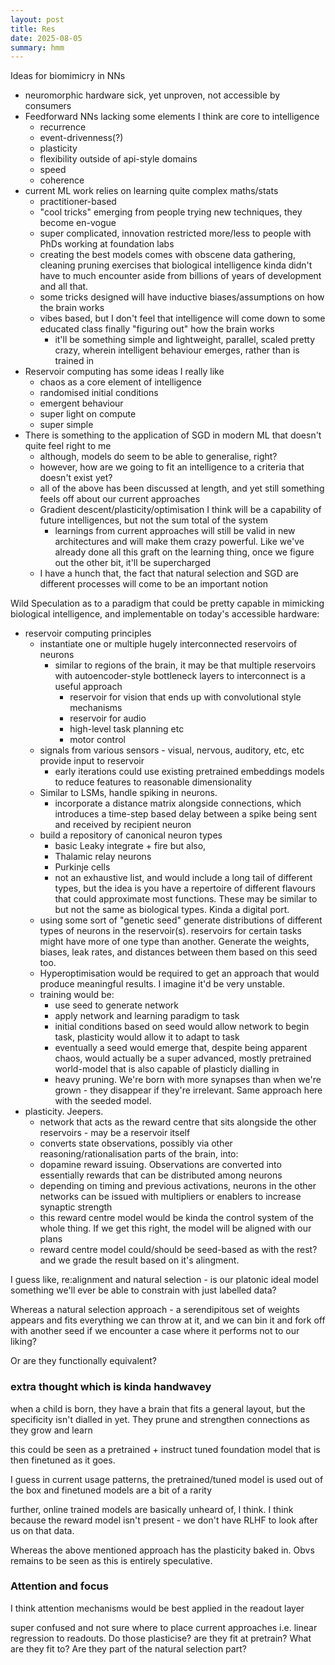```yaml
---
layout: post
title: Res
date: 2025-08-05
summary: hmm
---
```


Ideas for biomimicry in NNs

- neuromorphic hardware sick, yet unproven, not accessible by consumers
- Feedforward NNs lacking some elements I think are core to intelligence
    - recurrence
    - event-drivenness(?)
    - plasticity
    - flexibility outside of api-style domains
    - speed
    - coherence
- current ML work relies on learning quite complex maths/stats
    - practitioner-based
    - "cool tricks" emerging from people trying new techniques, they become en-vogue
    - super complicated, innovation restricted more/less to people with PhDs working at foundation labs
    - creating the best models comes with obscene data gathering, cleaning pruning exercises that biological intelligence kinda didn't have to much encounter aside from billions of years of development and all that.
    - some tricks designed will have inductive biases/assumptions on how the brain works
    - vibes based, but I don't feel that intelligence will come down to some educated class finally "figuring out" how the brain works
        - it'll be something simple and lightweight, parallel, scaled pretty crazy, wherein intelligent behaviour emerges, rather than is trained in
- Reservoir computing has some ideas I really like
    - chaos as a core element of intelligence
    - randomised initial conditions
    - emergent behaviour
    - super light on compute
    - super simple
- There is something to the application of SGD in modern ML that doesn't quite feel right to me
    - although, models do seem to be able to generalise, right?
    - however, how are we going to fit an intelligence to a criteria that doesn't exist yet?
    - all of the above has been discussed at length, and yet still something feels off about our current approaches
    - Gradient descent/plasticity/optimisation I think will be a capability of future intelligences, but not the sum total of the system
        - learnings from current approaches will still be valid in new architectures and will make them crazy powerful. Like we've already done all this graft on the learning thing, once we figure out the other bit, it'll be supercharged
    - I have a hunch that, the fact that natural selection and SGD are different processes will come to be an important notion

Wild Speculation as to a paradigm that could be pretty capable in mimicking biological intelligence, and implementable on today's accessible hardware:
- reservoir computing principles
    - instantiate one or multiple hugely interconnected reservoirs of neurons
        - similar to regions of the brain, it may be that multiple reservoirs with autoencoder-style bottleneck layers to interconnect is a useful approach
            - reservoir for vision that ends up with convolutional style mechanisms
            - reservoir for audio
            - high-level task planning etc
            - motor control
    - signals from various sensors - visual, nervous, auditory, etc, etc provide input to reservoir
        - early iterations could use existing pretrained embeddings models to reduce features to reasonable dimensionality
    - Similar to LSMs, handle spiking in neurons.
        - incorporate a distance matrix alongside connections, which introduces a time-step based delay between a spike being sent and received by recipient neuron
    - build a repository of canonical neuron types
        - basic Leaky integrate + fire but also,
        - Thalamic relay neurons
        - Purkinje cells
        - not an exhaustive list, and would include a long tail of different types, but the idea is you have a repertoire of different flavours that could approximate most functions. These may be similar to but not the same as biological types. Kinda a digital port.
    - using some sort of "genetic seed" generate distributions of different types of neurons in the reservoir(s). reservoirs for certain tasks might have more of one type than another. Generate the weights, biases, leak rates, and distances between them based on this seed too.
    - Hyperoptimisation would be required to get an approach that would produce meaningful results. I imagine it'd be very unstable.
    - training would be:
        - use seed to generate network
        - apply network and learning paradigm to task
        - initial conditions based on seed would allow network to begin task, plasticity would allow it to adapt to task
        - eventually a seed would emerge that, despite being apparent chaos, would actually be a super advanced, mostly pretrained world-model that is also capable of plasticly dialling in
        - heavy pruning. We're born with more synapses than when we're grown - they disappear if they're irrelevant. Same approach here with the seeded model.
- plasticity. Jeepers.
    - network that acts as the reward centre that sits alongside the other reservoirs - may be a reservoir itself
    - converts state observations, possibly via other reasoning/rationalisation parts of the brain, into:
    - dopamine reward issuing. Observations are converted into essentially rewards that can be distributed among neurons
    - depending on timing and previous activations, neurons in the other networks can be issued with multipliers or enablers to increase synaptic strength
    - this reward centre model would be kinda the control system of the whole thing. If we get this right, the model will be aligned with our plans
    - reward centre model could/should be seed-based as with the rest? and we grade the result based on it's alingment.


I guess like, re:alignment and natural selection - is our platonic ideal model something we'll ever be able to constrain with just labelled data?

Whereas a natural selection approach - a serendipitous set of weights appears and fits everything we can throw at it, and we can bin it and fork off with another seed if we encounter a case where it performs not to our liking?

Or are they functionally equivalent?

### extra thought which is kinda handwavey
when a child is born, they have a brain that fits a general layout, but the specificity isn't dialled in yet. They prune and strengthen connections as they grow and learn

this could be seen as a pretrained + instruct tuned foundation model that is then finetuned as it goes.

I guess in current usage patterns, the pretrained/tuned model is used out of the box and finetuned models are a bit of a rarity

further, online trained models are basically unheard of, I think. I think because the reward model isn't present - we don't have RLHF to look after us on that data.

Whereas the above mentioned approach has the plasticity baked in. Obvs remains to be seen as this is entirely speculative.

### Attention and focus
I think attention mechanisms would be best applied in the readout layer

super confused and not sure where to place current approaches i.e. linear regression to readouts. Do those plasticise? are they fit at pretrain? What are they fit to? Are they part of the natural selection part?